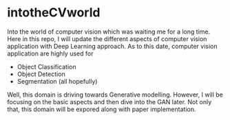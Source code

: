 # intotheCVworld
Into the world of computer vision which was waiting me for a long time.
Here in this repo, I will update the different aspects of computer vision application with Deep Learning approach. As to this date, computer vision application are highly used for
- Object Classification
- Object Detection
- Segmentation (all hopefully)

Well, this domain is driving towards Generative modelling. However, I will be focusing on the basic aspects and then dive into the GAN later. Not only that, this domain will be expored along with paper implementation.


